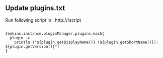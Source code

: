 

## Update plugins.txt 

Run  following script in : http://<jenkins-url>/script

```$xslt

Jenkins.instance.pluginManager.plugins.each{
  plugin -> 
    println ("${plugin.getDisplayName()} (${plugin.getShortName()}): ${plugin.getVersion()}")
}
```
